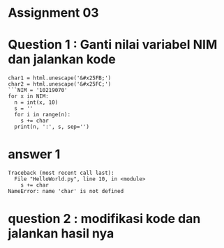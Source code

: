 # Assignment 03
# Question 1 : Ganti nilai variabel NIM dan jalankan kode

```import html
char1 = html.unescape('&#x25FB;')
char2 = html.unescape('&#x25FC;')
```NIM = '10219070'
for x in NIM:
  n = int(x, 10)
  s = ''
  for i in range(n):
    s += char
  print(n, ':', s, sep='')
```
# answer 1
```
Traceback (most recent call last):
  File "HelloWorld.py", line 10, in <module>
    s += char
NameError: name 'char' is not defined
```

# question 2 : modifikasi kode dan jalankan hasil nya
